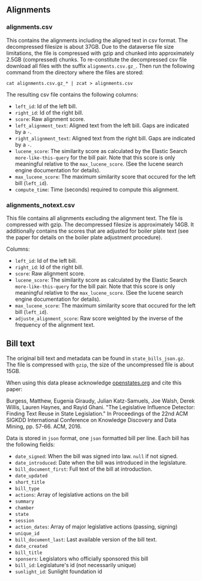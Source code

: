 ## Alignments

### alignments.csv

This contains the alignments including the aligned text in csv format. The decompressed filesize is about 37GB. Due to the dataverse file size limitations, the file is compressed with gzip and chunked into approximately 2.5GB (compressed) chunks. To re-constitute the decompressed csv file download all files with the suffix `alignments.csv.gz_`. Then run the following command from the directory where the files are stored:

```
cat alignments.csv.gz_* | zcat > alignments.csv
```

The resulting csv file contains the following columns:

* `left_id`: Id of the left bill.
* `right_id`: Id of the right bill.
* `score`: Raw alignment score.
* `left_alignment_text`: Aligned text from the left bill. Gaps are indicated by a `-`.
* `right_alignment_text`: Aligned text from the right bill. Gaps are indicated by a `-`.
* `lucene_score`: The similarity score as calculated by the Elastic Search `more-like-this-query` for the bill pair. Note that this score is only meaningful relative to the `max_lucene_score`. (See the lucene search engine documentation for details).
* `max_lucene_score`: The maximum similarity score that occured for the left bill (`left_id`).
* `compute_time`: Time (seconds) required to compute this alignment.

### alignments_notext.csv

This file contains all alignments excluding the alignment text. The file is compressed with gzip. The decompressed filesize is approximately 14GB. It additionally contains the scores that are adjusted for boiler plate text (see the paper for details on the boiler plate adjustment procedure).

Columns:

* `left_id`: Id of the left bill.
* `right_id`: Id of the right bill.
* `score`: Raw alignment score.
* `lucene_score`: The similarity score as calculated by the Elastic Search `more-like-this-query` for the bill pair. Note that this score is only meaningful relative to the `max_lucene_score`. (See the lucene search engine documentation for details).
* `max_lucene_score`: The maximum similarity score that occured for the left bill (`left_id`).
* `adjuste_alignment_score`: Raw score weighted by the inverse of the frequency of the alignment text.


## Bill text

The original bill text and metadata can be found in `state_bills_json.gz`. The file is compressed with `gzip`, the size of the uncompressed file is about 15GB.

When using this data please acknowledge [openstates.org](openstates.org) and
cite this paper: 

Burgess, Matthew, Eugenia Giraudy, Julian Katz-Samuels, Joe Walsh, Derek Willis, Lauren Haynes, and Rayid Ghani. "The Legislative Influence Detector: Finding Text Reuse in State Legislation." In Proceedings of the 22nd ACM SIGKDD International Conference on Knowledge Discovery and Data Mining, pp. 57-66. ACM, 2016.

Data is stored in `json` format, one `json` formatted bill per line. Each bill has the following fields:

* `date_signed`: When the bill was signed into law. `null` if not signed.
* `date_introduced`: Date when the bill was introduced in the legislature.
* `bill_document_first`: Full text of the bill at introduction.
* `date_updated`
* `short_title`
* `bill_type`
* `actions`: Array of legislative actions on the bill
* `summary`
* `chamber`
* `state`
* `session`
* `action_dates`: Array of major legislative actions (passing, signing)
* `unique_id`
* `bill_document_last`: Last available version of the bill text.
* `date_created`
* `bill_title`
* `sponsers`: Legislators who officially sponsored this bill
* `bill_id`: Legislature's id (not necessarily unique)
* `sunlight_id`: Sunlight foundation id
